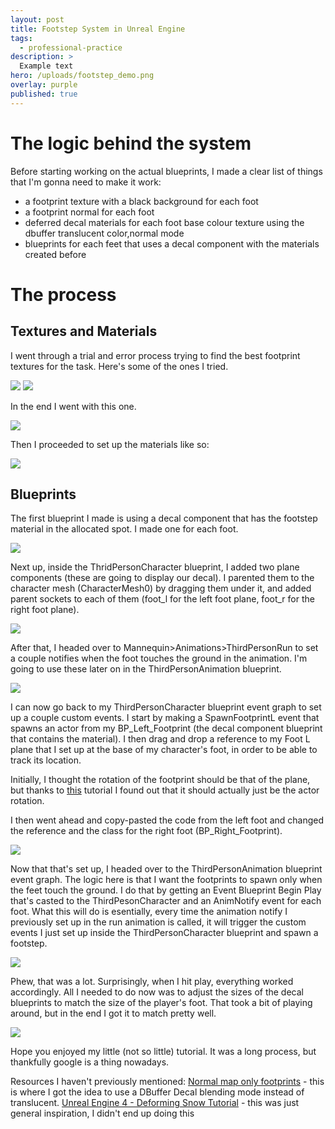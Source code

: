 ```yaml
---
layout: post
title: Footstep System in Unreal Engine
tags:
  - professional-practice
description: >
  Example text
hero: /uploads/footstep_demo.png
overlay: purple
published: true
---
```


# The logic behind the system
Before starting working on the actual blueprints, I made a clear list of things that I'm gonna need to make it work:

- a footprint texture with a black background for each foot
- a footprint normal for each foot
- deferred decal materials for each foot base colour texture using the dbuffer translucent color,normal mode
- blueprints for each feet that uses a decal component with the materials created before

# The process

## Textures and Materials

I went through a trial and error process trying to find the best footprint textures for the task. Here's some of the ones I tried.

![](/uploads/T_footstep_left.png)
![](/uploads/T_footstep_left2.png)

In the end I went with this one.

![](/uploads/T_footstep_left3.png)

Then I proceeded to set up the materials like so: 

![](/uploads/material_foot.png)

## Blueprints

The first blueprint I made is using a decal component that has the footstep material in the allocated spot. I made one for each foot.

![](/uploads/foot_blueprint.png)

Next up, inside the ThridPersonCharacter blueprint, I added two plane components (these are going to display our decal). I parented them to the character mesh (CharacterMesh0) by dragging them under it, and added parent sockets to each of them (foot_l for the left foot plane, foot_r for the right foot plane).

![](/uploads/tp_blueprint1.png)

After that, I headed over to Mannequin>Animations>ThirdPersonRun to set a couple notifies when the foot touches the ground in the animation. I'm going to use these later on in the ThirdPersonAnimation blueprint.

![](/uploads/notify.png)


I can now go back to my ThirdPersonCharacter blueprint event graph to set up a couple custom events. I start by making a SpawnFootprintL event that spawns an actor from my BP_Left_Footprint (the decal component blueprint that contains the material). I then drag and drop a reference to my Foot L plane that I set up at the base of my character's foot, in order to be able to track its location. 

Initially, I thought the rotation of the footprint should be that of the plane, but thanks to [this](https://www.youtube.com/watch?v=8AZWZ1xaA78) tutorial I found out that it should actually just be the actor rotation.

I then went ahead and copy-pasted the code from the left foot and changed the reference and the class for the right foot (BP_Right_Footprint). 

![](/uploads/spawn_footprint.png)

Now that that's set up, I headed over to the ThirdPersonAnimation blueprint event graph. The logic here is that I want the footprints to spawn only when the feet touch the ground. I do that by getting an Event Blueprint Begin Play that's casted to the ThirdPesonCharacter and an AnimNotify event for each foot. What this will do is esentially, every time the animation notify I previously set up in the run animation is called, it will trigger the custom events I just set up inside the ThirdPersonCharacter blueprint and spawn a footstep.

![](/uploads/animation_bp.png)

Phew, that was a lot. Surprisingly, when I hit play, everything worked accordingly. All I needed to do now was to adjust the sizes of the decal blueprints to match the size of the player's foot. That took a bit of playing around, but in the end I got it to match pretty well.

![](/uploads/footsteps.gif)

Hope you enjoyed my little (not so little) tutorial. It was a long process, but thankfully google is a thing nowadays.

Resources I haven't previously mentioned:
[Normal map only footprints](https://answers.unrealengine.com/questions/398942/normal-map-only-footprints.html) - this is where I got the idea to use a DBuffer Decal blending mode instead of translucent.
[Unreal Engine 4 - Deforming Snow Tutorial](https://www.youtube.com/watch?v=rN4f-uVmYjc) - this was just general inspiration, I didn't end up doing this